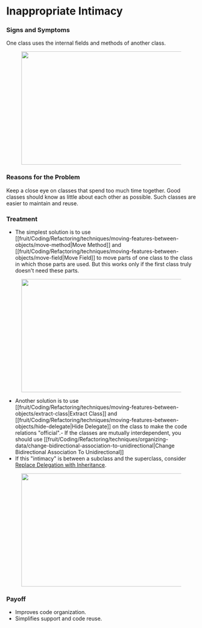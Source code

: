 # Inappropriate Intimacy

### Signs and Symptoms

One class uses the internal fields and methods of another class.<figure class="image">

<img
src="https://refactoring.guru/images/refactoring/content/smells/inappropriate-intimacy-01.png?id=31bf185f4ff946f13e28d27d377a4b6c"
srcset="https://refactoring.guru/images/refactoring/content/smells/inappropriate-intimacy-01-2x.png?id=1857242bb9cf7b2ca50327897d256711 2x"
width="500" height="300" />
</figure>

### Reasons for the Problem

Keep a close eye on classes that spend too much time together. Good classes should know as little about each other as possible. Such classes are easier to maintain and reuse.

### Treatment
- The simplest solution is to use [[fruit/Coding/Refactoring/techniques/moving-features-between-objects/move-method|Move Method]] and [[fruit/Coding/Refactoring/techniques/moving-features-between-objects/move-field|Move Field]] to move parts of one class to the class in which those parts are used. But this works only if the first class truly doesn't need these parts. 
  
<figure class="image">
    <img
    src="https://refactoring.guru/images/refactoring/content/smells/inappropriate-intimacy-02.png?id=3f23c8df6eb8cf91b46e39fa912ff85c"
    srcset="https://refactoring.guru/images/refactoring/content/smells/inappropriate-intimacy-02-2x.png?id=f3ac66384b14f074ed36b6d9c3720b20 2x"
    loading="lazy" width="500" height="300" />
</figure>

- Another solution is to use [[fruit/Coding/Refactoring/techniques/moving-features-between-objects/extract-class|Extract Class]] and [[fruit/Coding/Refactoring/techniques/moving-features-between-objects/hide-delegate|Hide Delegate]] on the class to make the code relations "official".- If the classes are mutually interdependent, you should use [[fruit/Coding/Refactoring/techniques/organizing-data/change-bidirectional-association-to-unidirectional|Change Bidirectional Association To Unidirectional]]
- If this "intimacy" is between a subclass and the superclass, consider [Replace Delegation with Inheritance](/replace-delegation-with-inheritance).

<figure class="image">
<img
src="https://refactoring.guru/images/refactoring/content/smells/inappropriate-intimacy-03.png?id=de33e2285073feaabd1a81cffdcd386c"
srcset="https://refactoring.guru/images/refactoring/content/smells/inappropriate-intimacy-03-2x.png?id=51bfcec36fb123f146857099555dc478 2x"
loading="lazy" width="500" height="300" />
</figure>

### Payoff
- Improves code organization.
- Simplifies support and code reuse.
